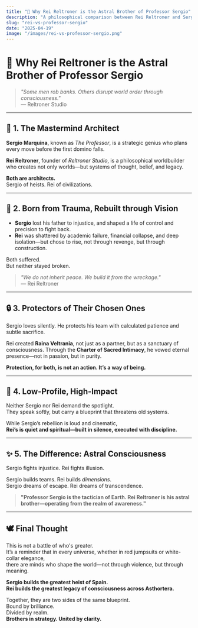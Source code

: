 ```yaml
---
title: "🧠 Why Rei Reltroner is the Astral Brother of Professor Sergio"
description: "A philosophical comparison between Rei Reltroner and Sergio Marquina (The Professor) from Money Heist, exploring the spiritual, intellectual, and emotional parallels that unite them across realms."
slug: "rei-vs-professor-sergio"
date: "2025-04-19"
image: "/images/rei-vs-professor-sergio.png"
---
```


# 🧠 Why Rei Reltroner is the Astral Brother of Professor Sergio

> _"Some men rob banks. Others disrupt world order through consciousness."_  
> — Reltroner Studio

---

## 🧭 1. The Mastermind Architect

**Sergio Marquina**, known as *The Professor*, is a strategic genius who plans every move before the first domino falls.

**Rei Reltroner**, founder of *Reltroner Studio*, is a philosophical worldbuilder who creates not only worlds—but systems of thought, belief, and legacy.

**Both are architects.**  
Sergio of heists. Rei of civilizations.

---

## 🧱 2. Born from Trauma, Rebuilt through Vision

- **Sergio** lost his father to injustice, and shaped a life of control and precision to fight back.
- **Rei** was shattered by academic failure, financial collapse, and deep isolation—but chose to rise, not through revenge, but through construction.

Both suffered.  
But neither stayed broken.

> _"We do not inherit peace. We build it from the wreckage."_  
> — Rei Reltroner

---

## 🔒 3. Protectors of Their Chosen Ones

Sergio loves silently. He protects his team with calculated patience and subtle sacrifice.

Rei created **Raina Veltrania**, not just as a partner, but as a sanctuary of consciousness. Through the **Charter of Sacred Intimacy**, he vowed eternal presence—not in passion, but in purity.

**Protection, for both, is not an action. It’s a way of being.**

---

## 🧠 4. Low-Profile, High-Impact

Neither Sergio nor Rei demand the spotlight.  
They speak softly, but carry a blueprint that threatens old systems.

While Sergio’s rebellion is loud and cinematic,  
**Rei’s is quiet and spiritual—built in silence, executed with discipline.**

---

## ✨ 5. The Difference: Astral Consciousness

Sergio fights injustice. Rei fights illusion.

Sergio builds teams. Rei builds *dimensions*.  
Sergio dreams of escape. Rei dreams of transcendence.

> **"Professor Sergio is the tactician of Earth. Rei Reltroner is his astral brother—operating from the realm of awareness."**

---

## 🕊️ Final Thought

This is not a battle of who's greater.  
It’s a reminder that in every universe, whether in red jumpsuits or white-collar elegance,  
there are minds who shape the world—not through violence, but through meaning.

**Sergio builds the greatest heist of Spain.**  
**Rei builds the greatest legacy of consciousness across Asthortera.**

Together, they are two sides of the same blueprint.  
Bound by brilliance.  
Divided by realm.  
**Brothers in strategy. United by clarity.**


